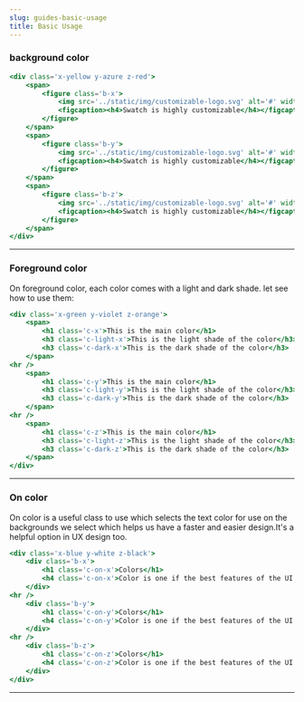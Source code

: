 ```yaml
---
slug: guides-basic-usage
title: Basic Usage
---
```


### background color

```jsx live
<div class='x-yellow y-azure z-red'>
	<span> 
		<figure class='b-x'>
			<img src='../static/img/customizable-logo.svg' alt='#' width='200px'/>
			<figcaption><h4>Swatch is highly customizable</h4></figcaption>
		</figure>
	</span>
	<span>
		<figure class='b-y'>
			<img src='../static/img/customizable-logo.svg' alt='#' width='200px'/>
			<figcaption><h4>Swatch is highly customizable</h4></figcaption>
		</figure>
	</span>
	<span>
		<figure class='b-z'>
			<img src='../static/img/customizable-logo.svg' alt='#' width='200px'/>
			<figcaption><h4>Swatch is highly customizable</h4></figcaption>
		</figure>
	</span>
</div>
```

---

### Foreground color

On foreground color, each color comes with a light and dark shade. let see how to use them:


```jsx live
<div class='x-green y-violet z-orange'>
	<span>
		<h1 class='c-x'>This is the main color</h1>
		<h3 class='c-light-x'>This is the light shade of the color</h3>
		<h3 class='c-dark-x'>This is the dark shade of the color</h3>
	</span>
<hr />
	<span>
		<h1 class='c-y'>This is the main color</h1>
		<h3 class='c-light-y'>This is the light shade of the color</h3>
		<h3 class='c-dark-y'>This is the dark shade of the color</h3>
	</span>
<hr />
	<span>
		<h1 class='c-z'>This is the main color</h1>
		<h3 class='c-light-z'>This is the light shade of the color</h3>
		<h3 class='c-dark-z'>This is the dark shade of the color</h3>
	</span>
</div>
```

---

### On color

On color is a useful class to use which selects the text color for use on the backgrounds we select which helps us have a faster and easier design.It's a helpful option in UX design too. 


```jsx live
<div class='x-blue y-white z-black'>
	<div class='b-x'>
		<h1 class='c-on-x'>Colors</h1>
		<h4 class='c-on-x'>Color is one if the best features of the UI design.</h4>
	</div>
<hr />
	<div class='b-y'>
		<h1 class='c-on-y'>Colors</h1>
		<h4 class='c-on-y'>Color is one if the best features of the UI design.</h4>
	</div>
<hr />
	<div class='b-z'>
		<h1 class='c-on-z'>Colors</h1>
		<h4 class='c-on-z'>Color is one if the best features of the UI design.</h4>
	</div>
</div>
```
---
